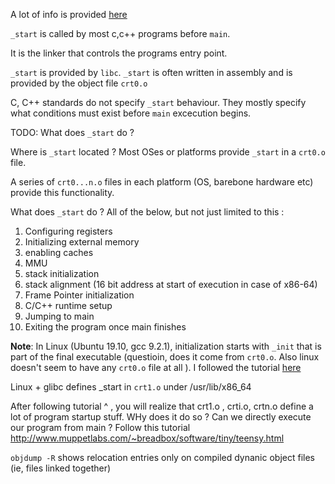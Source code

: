 A lot of info is provided [here](https://embeddedartistry.com/blog/2019/04/08/a-general-overview-of-what-happens-before-main/)

`_start` is called by most c,c++ programs before `main`.

It is the linker that controls the programs entry point. 

`_start` is provided by `libc`.
`_start` is often written in assembly and is provided by the object file `crt0.o`

C, C++ standards do not specify `_start` behaviour. They mostly specify what conditions must exist before `main` excecution begins.

TODO: What does `_start` do ? 


Where is `_start` located ? 
Most OSes or platforms provide `_start` in a `crt0.o` file.

A series of `crt0...n.o` files in each platform (OS, barebone hardware etc) provide this functionality.

What does `_start` do ? 
All of the below, but not just limited to this :
1. Configuring registers
2. Initializing external memory
3. enabling caches
4. MMU
5. stack initialization 
6. stack alignment (16 bit address at start of execution in case of x86-64)
7. Frame Pointer initialization
8. C/C++ runtime setup
9. Jumping to main
10. Exiting the program once main finishes



**Note**: In Linux (Ubuntu 19.10, gcc 9.2.1), initialization starts with `_init` that is part of the final executable (questioin, does it come from `crt0.o`. Also linux doesn't seem to have any `crt0.o` file at all ). I followed the tutorial [here](https://0xax.gitbooks.io/linux-insides/content/Misc/linux-misc-3.html)

Linux + glibc defines _start in `crt1.o` under /usr/lib/x86_64

After following tutorial ^ , you will realize that crt1.o , crti.o, crtn.o define a lot of program startup stuff. WHy does it do so ? Can we directly execute our program from main ? 
Follow this tutorial 
http://www.muppetlabs.com/~breadbox/software/tiny/teensy.html



`objdump -R` shows relocation entries only on compiled dynanic object files (ie, files linked together)